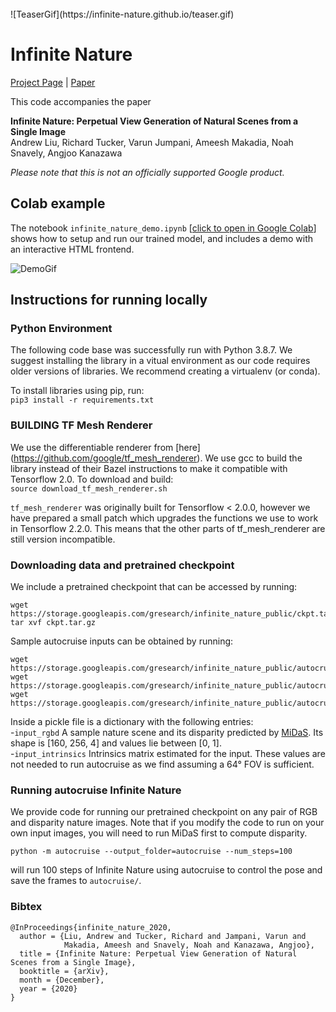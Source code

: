 <br>
![TeaserGif](https://infinite-nature.github.io/teaser.gif)

# Infinite Nature
[Project Page](https://infinite-nature.github.io/) |
[Paper](https://arxiv.org/abs/2012.09855)

This code accompanies the paper

**Infinite Nature: Perpetual View Generation of Natural Scenes from a Single Image** \
Andrew Liu, Richard Tucker, Varun Jumpani, Ameesh Makadia,
Noah Snavely, Angjoo Kanazawa

*Please note that this is not an officially supported Google product.*


## Colab example
The notebook `infinite_nature_demo.ipynb`
[[click to open in Google Colab](https://colab.research.google.com/github/google-research/google-research/blob/master/infinite_nature/infinite_nature_demo.ipynb)]
shows how to setup and run our trained model, and includes a demo
with an interactive HTML frontend.

![DemoGif](https://infinite-nature.github.io/demo_4x.gif)

## Instructions for running locally
### Python Environment

The following code base was successfully run with Python 3.8.7. We suggest
installing the library in a vitual environment as our code requires older
versions of libraries. We recommend creating a virtualenv (or conda).

To install libraries using pip, run: \
`pip3 install -r requirements.txt`

### BUILDING TF Mesh Renderer

We use the differentiable renderer from [here]
(https://github.com/google/tf_mesh_renderer). We use gcc to build
the library instead of their Bazel instructions to make it compatible with
Tensorflow 2.0. To download and build:\
`source download_tf_mesh_renderer.sh`

`tf_mesh_renderer` was originally built for Tensorflow \< 2.0.0, however we have
prepared a small patch which upgrades the functions we use to work in
Tensorflow 2.2.0. This means that the other parts of tf_mesh_renderer are still
version incompatible.

### Downloading data and pretrained checkpoint
We include a pretrained checkpoint that can be accessed by running:

```
wget https://storage.googleapis.com/gresearch/infinite_nature_public/ckpt.tar.gz
tar xvf ckpt.tar.gz
```

Sample autocruise inputs can be obtained by running:

```
wget https://storage.googleapis.com/gresearch/infinite_nature_public/autocruise_input1.pkl
wget https://storage.googleapis.com/gresearch/infinite_nature_public/autocruise_input2.pkl
wget https://storage.googleapis.com/gresearch/infinite_nature_public/autocruise_input3.pkl
```

Inside a pickle file is a dictionary with the following entries:\
-`input_rgbd` A sample nature scene and its disparity predicted by
[MiDaS](https://github.com/intel-isl/MiDaS). Its shape is [160, 256, 4] and
values lie between [0, 1].\
-`input_intrinsics` Intrinsics matrix estimated for the input. These values are
not needed to run autocruise as we find assuming a 64&deg;  FOV is sufficient.

### Running autocruise Infinite Nature
We provide code for running our pretrained checkpoint on any pair of
RGB and disparity nature images. Note that if you modify the code to run on your own input images, you will need to run MiDaS first to compute disparity.

`python -m autocruise --output_folder=autocruise --num_steps=100`

will run 100 steps of Infinite Nature using autocruise to control the pose and save the frames to `autocruise/`.

### Bibtex
```
@InProceedings{infinite_nature_2020,
  author = {Liu, Andrew and Tucker, Richard and Jampani, Varun and
            Makadia, Ameesh and Snavely, Noah and Kanazawa, Angjoo},
  title = {Infinite Nature: Perpetual View Generation of Natural Scenes from a Single Image},
  booktitle = {arXiv},
  month = {December},
  year = {2020}
}
```
